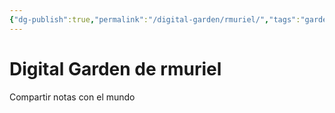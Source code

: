 ```yaml
---
{"dg-publish":true,"permalink":"/digital-garden/rmuriel/","tags":"gardenEntry"}
---
```




<div class="transclusion internal-embed is-loaded"><div class="markdown-embed">





</div></div>


# Digital Garden de rmuriel

Compartir notas con el mundo


<div class="transclusion internal-embed is-loaded"><div class="markdown-embed">





</div></div>
